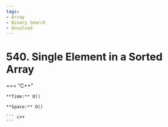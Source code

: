 ```yaml
---
tags:
- Array
- Binary Search
- Unsolved
---
```



# 540. Single Element in a Sorted Array

=== "C++"

    **Time:** O()

    **Space:** O()

    ``` c++
    ```